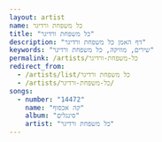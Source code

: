 ```yaml
---
layout: artist
name: כל משפחת ורדיגר
title: "כל משפחת ורדיגר"
description: "דף האמן כל משפחת ורדיגר"
keywords: "שירים, מוזיקה, כל משפחת ורדיגר"
permalink: /artists/כל-משפחת-ורדיגר
redirect_from:
  - /artists/list/כל משפחת ורדיגר
  - /artists/כל-משפחת-ורדיגר/
songs:
  - number: "14472"
    name: "קה אכסוף"
    album: "סינגלים"
    artist: "כל משפחת ורדיגר"
---
```

